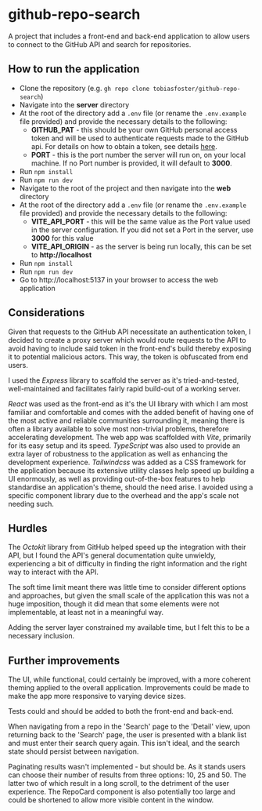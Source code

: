 # github-repo-search

A project that includes a front-end and back-end application to allow users to connect to the GitHub API and search for repositories.

## How to run the application

- Clone the repository (e.g. `gh repo clone tobiasfoster/github-repo-search`)
- Navigate into the **server** directory
- At the root of the directory add a `.env` file (or rename the `.env.example` file provided) and provide the necessary details to the following:
  - **GITHUB_PAT** - this should be your own GitHub personal access token and will be used to authenticate requests made to the GitHub api. For details on how to obtain a token, see details [here](https://docs.github.com/en/authentication/keeping-your-account-and-data-secure/managing-your-personal-access-tokens#creating-a-personal-access-token-classic).
  - **PORT** - this is the port number the server will run on, on your local machine. If no Port number is provided, it will default to **3000**.
- Run `npm install`
- Run `npm run dev`
- Navigate to the root of the project and then navigate into the **web** directory
- At the root of the directory add a `.env` file (or rename the `.env.example` file provided) and provide the necessary details to the following:
  - **VITE_API_PORT** - this will be the same value as the Port value used in the server configuration. If you did not set a Port in the server, use **3000** for this value
  - **VITE_API_ORIGIN** - as the server is being run locally, this can be set to **http://localhost**
- Run `npm install`
- Run `npm run dev`
- Go to http://localhost:5137 in your browser to access the web application

## Considerations

Given that requests to the GitHub API necessitate an authentication token, I decided to create a proxy server which would route requests to the API to avoid having to include said token in the front-end's build thereby exposing it to potential malicious actors. This way, the token is obfuscated from end users.

I used the _Express_ library to scaffold the server as it's tried-and-tested, well-maintained and facilitates fairly rapid build-out of a working server.

_React_ was used as the front-end as it's the UI library with which I am most familiar and comfortable and comes with the added benefit of having one of the most active and reliable communities surrounding it, meaning there is often a library available to solve most non-trivial problems, therefore accelerating development. The web app was scaffolded with _Vite_, primarily for its easy setup and its speed. _TypeScript_ was also used to provide an extra layer of robustness to the application as well as enhancing the development experience. _Tailwindcss_ was added as a CSS framework for the application because its extensive utility classes help speed up building a UI enormously, as well as providing out-of-the-box features to help standardise an application's theme, should the need arise. I avoided using a specific component library due to the overhead and the app's scale not needing such.

## Hurdles

The _Octokit_ library from GitHub helped speed up the integration with their API, but I found the API's general documentation quite unwieldy, experiencing a bit of difficulty in finding the right information and the right way to interact with the API.

The soft time limit meant there was little time to consider different options and approaches, but given the small scale of the application this was not a huge imposition, though it did mean that some elements were not implementable, at least not in a meaningful way.

Adding the server layer constrained my available time, but I felt this to be a necessary inclusion.

## Further improvements

The UI, while functional, could certainly be improved, with a more coherent theming applied to the overall application. Improvements could be made to make the app more responsive to varying device sizes.

Tests could and should be added to both the front-end and back-end.

When navigating from a repo in the 'Search' page to the 'Detail' view, upon returning back to the 'Search' page, the user is presented with a blank list and must enter their search query again. This isn't ideal, and the search state should persist between navigation.

Paginating results wasn't implemented - but should be. As it stands users can choose their number of results from three options: 10, 25 and 50. The latter two of which result in a long scroll, to the detriment of the user experience. The RepoCard component is also potentially too large and could be shortened to allow more visible content in the window.
